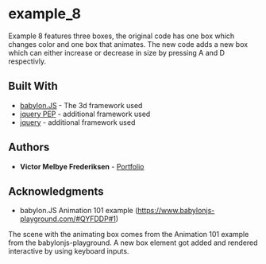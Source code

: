 # example_8
Example 8 features three boxes, the original code has one box which changes color and one box that animates. The new code adds a new box which can either increase or decrease in size by pressing A and D respectivly.

## Built With

* [babylon.JS](https://www.babylonjs.com/) - The 3d framework used
* [jquery PEP](https://github.com/jquery/PEP) - additional framework used
* [jquery](http://jquery.com/) - additional framework used

## Authors

* **Victor Melbye Frederiksen** - [Portfolio](https://ioio.mah.se/courses/IDK18/IDK18_0060/startbootstrap-freelancer-gh-pages/)

## Acknowledgments

* babylon.JS Animation 101 example (https://www.babylonjs-playground.com/#QYFDDP#1)

The scene with the animating box comes from the Animation 101 example from the babylonjs-playground. A new box element got added and rendered interactive by using keyboard inputs.
